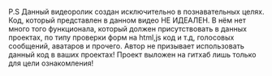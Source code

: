 P.S Данный видеоролик создан исключительно в познавательных целях. Код, который представлен в данном видео НЕ ИДЕАЛЕН. В нём нет много того функционала, который должен присутствовать в данных проектах, по типу проверки форм на html,js код и т.д, голосовых сообщений, аватаров и прочего. Автор не призывает использовать данный код в ваших проектах! Проект выложен на гитхаб лишь только для цели ознакомления!
